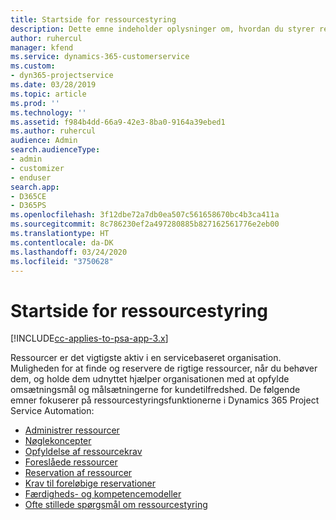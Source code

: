 ```yaml
---
title: Startside for ressourcestyring
description: Dette emne indeholder oplysninger om, hvordan du styrer ressourcer.
author: ruhercul
manager: kfend
ms.service: dynamics-365-customerservice
ms.custom:
- dyn365-projectservice
ms.date: 03/28/2019
ms.topic: article
ms.prod: ''
ms.technology: ''
ms.assetid: f984b4dd-66a9-42e3-8ba0-9164a39ebed1
ms.author: ruhercul
audience: Admin
search.audienceType:
- admin
- customizer
- enduser
search.app:
- D365CE
- D365PS
ms.openlocfilehash: 3f12dbe72a7db0ea507c561658670bc4b3ca411a
ms.sourcegitcommit: 8c786230ef2a497280885b827162561776e2eb00
ms.translationtype: HT
ms.contentlocale: da-DK
ms.lasthandoff: 03/24/2020
ms.locfileid: "3750628"
---
```

# <a name="resource-management-home-page"></a>Startside for ressourcestyring

[!INCLUDE[cc-applies-to-psa-app-3.x](../includes/cc-applies-to-psa-app-3x.md)]

Ressourcer er det vigtigste aktiv i en servicebaseret organisation. Muligheden for at finde og reservere de rigtige ressourcer, når du behøver dem, og holde dem udnyttet hjælper organisationen med at opfylde omsætningsmål og målsætningerne for kundetilfredshed. De følgende emner fokuserer på ressourcestyringsfunktionerne i Dynamics 365 Project Service Automation:

- [Administrer ressourcer](manage-resources.md)
- [Nøglekoncepter](reports-key-concepts.md)
- [Opfyldelse af ressourcekrav](resource-management-fulfill-requests.md)
- [Foreslåede ressourcer](resource-management-propose-resources.md)
- [Reservation af ressourcer](resource-management-book-resources-scheduleboard.md)
- [Krav til foreløbige reservationer](resource-management-softbook-requirements.md)
- [Færdigheds- og kompetencemodeller](resource-management-skills-proficiency.md)
- [Ofte stillede spørgsmål om ressourcestyring](resource-management-faq.md)
